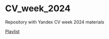 # CV_week_2024
Repository with Yandex CV week 2024 materials


[Playlist](https://youtube.com/playlist?list=PL6Wui14DvQPx9OeGxk8G2YvgyVhjWhLix&si=PtdT8vk-98XD85st) 